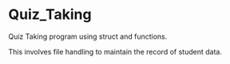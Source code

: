 # Quiz_Taking
Quiz Taking program using struct and functions.


This involves file handling to maintain the record of student data.
